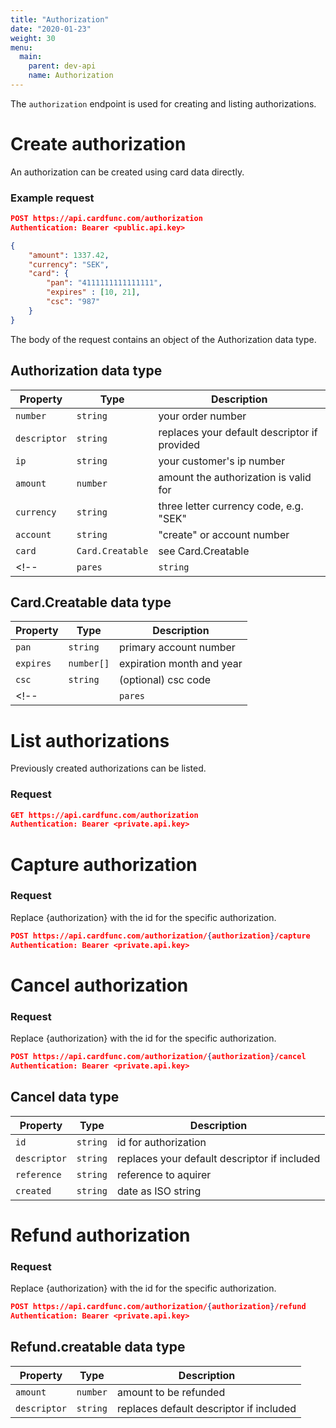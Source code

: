 ```yaml
---
title: "Authorization"
date: "2020-01-23"
weight: 30
menu: 
  main:
    parent: dev-api
    name: Authorization
---
```


The `authorization` endpoint is used for creating and listing authorizations.

<!--more-->

# Create authorization

An authorization can be created using card data directly.

### Example request
```json
POST https://api.cardfunc.com/authorization
Authentication: Bearer <public.api.key>

{
    "amount": 1337.42,
    "currency": "SEK",
    "card": {
        "pan": "4111111111111111",
        "expires" : [10, 21],
        "csc": "987"
    }
}
```
The body of the request contains an object of the Authorization data type.

## Authorization data type

| Property     | Type             | Description                                  |
|--------------|------------------|----------------------------------------------|
| `number`     | `string`         | your order number                            |
| `descriptor` | `string`         | replaces your default descriptor if provided |
| `ip`         | `string`         | your customer's ip number                    |
| `amount`     | `number`         | amount the authorization is valid for        |
| `currency`   | `string`         | three letter currency code, e.g. "SEK"       |
| `account`    | `string`         | "create" or account number                   |
| `card`       | `Card.Creatable` | see Card.Creatable                           |
<!--| `pares` | `string`   | (optional) result from 3D secure                           |-->

## Card.Creatable data type

| Property  | Type       | Description               |
|-----------|------------|---------------------------|
| `pan`     | `string`   | primary account number    |
| `expires` | `number[]` | expiration month and year |
| `csc`     | `string`   | (optional) csc code       |
<!--| | `pares`   | `string`  | (optional) |-->

# List authorizations

Previously created authorizations can be listed.

### Request

```json
GET https://api.cardfunc.com/authorization
Authentication: Bearer <private.api.key>
```

# Capture authorization

### Request

Replace {authorization} with the id for the specific authorization.

```json
POST https://api.cardfunc.com/authorization/{authorization}/capture
Authentication: Bearer <private.api.key>
```

# Cancel authorization

### Request

Replace {authorization} with the id for the specific authorization.

```json
POST https://api.cardfunc.com/authorization/{authorization}/cancel
Authentication: Bearer <private.api.key>
```

## Cancel data type
| Property     | Type      | Description                                             |
|--------------|-----------|---------------------------------------------------------|
| `id`         | `string`  | id for authorization                                    |
| `descriptor` | `string`  | replaces your default descriptor if included            |
| `reference`  | `string`  | reference to aquirer                                    |
| `created`    | `string`  | date as ISO string                                      |

# Refund authorization

### Request

Replace {authorization} with the id for the specific authorization.

```json
POST https://api.cardfunc.com/authorization/{authorization}/refund
Authentication: Bearer <private.api.key>
```

## Refund.creatable data type
| Property     | Type     | Description                             |
|--------------|----------|-----------------------------------------|
| `amount`     | `number` | amount to be refunded                   |
| `descriptor` | `string` | replaces default descriptor if included |
